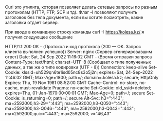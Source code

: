 Curl это утилита, которая позволяет делать сетевые запросы по разным протоколам (HTTP, FTP, SCP и тд).
Флаг -I позволяют получить заголовок без тела документа, если вы хотите посмотреть, какие заголовки отдает сервер.

При вводе в командную строку команды curl -I https://kolesa.kz/ я получил следующее сообщение

HTTP/1.1 200 OK - (Протокол и код протокола (200 — ОК. Запрос клиента выполнен успешно))
Server: nginx (Сервер сгенерировавшим ответ)
Date: Sat, 24 Sep 2022 11:16:02 GMT - (Время отправки запроса
Content-Type: text/html; charset=UTF-8 (Сообщает о типе полученных данных, а так же о типе кодировки (UTF - 8))
Connection: keep-alive
Set-Cookie: klssid=uh529qn6te1isd05nc8s3o5j2n; expires=Sat, 24-Sep-2022 11:46:02 GMT; Max-Age=1800; path=/; domain=.kolesa.kz; secure; HttpOnly
Expires: Thu, 19 Nov 1981 08:52:00 GMT
Cache-Control: no-store, no-cache, must-revalidate
Pragma: no-cache
Set-Cookie: old_ssid=deleted; expires=Thu, 01-Jan-1970 00:00:01 GMT; Max-Age=0; path=/; secure
Set-Cookie: is_returning=0; path=/; secure
Alt-Svc: h3=":443"; ma=2592000,h3-29=":443"; ma=2592000,h3-Q050=":443"; ma=2592000,h3-Q046=":443"; ma=2592000,h3-Q043=":443"; ma=2592000,quic=":443"; ma=2592000; v="46,43"